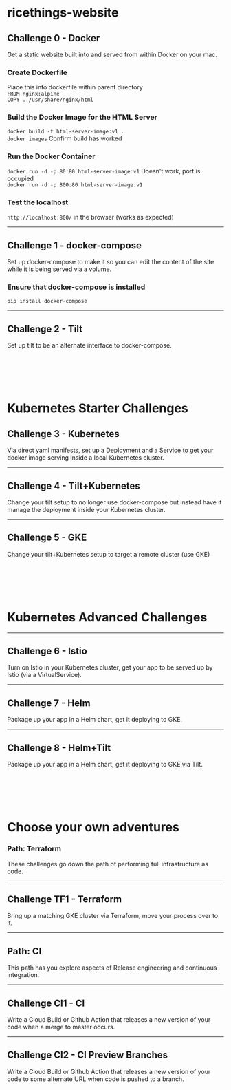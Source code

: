 # ricethings-website


## Challenge 0 - Docker
Get a static website built into and served from within Docker on your mac.

### Create Dockerfile

Place this into dockerfile within parent directory<br>
`FROM nginx:alpine` <br>
`COPY . /usr/share/nginx/html`


### Build the Docker Image for the HTML Server

`docker build -t html-server-image:v1 .`<br>
`docker images` <t> Confirm build has worked

### Run the Docker Container

`docker run -d -p 80:80 html-server-image:v1` Doesn't work, port is occupied<br>
`docker run -d -p 800:80 html-server-image:v1`


### Test the localhost

`http://localhost:800/` in the browser (works as expected)

---
## Challenge 1 - docker-compose
Set up docker-compose to make it so you can edit the content of the site while it is being served
via a volume.

### Ensure that docker-compose is installed

`pip install docker-compose`



---
## Challenge 2 - Tilt
Set up tilt to be an alternate interface to docker-compose.

<br><br><br><br>
# Kubernetes Starter Challenges

## Challenge 3 - Kubernetes
Via direct yaml manifests, set up a Deployment and a Service to get your docker image serving inside
a local Kubernetes cluster.

---
## Challenge 4 - Tilt+Kubernetes
Change your tilt setup to no longer use docker-compose but instead have it manage the deployment
inside your Kubernetes cluster.

---
## Challenge 5 - GKE
Change your tilt+Kubernetes setup to target a remote cluster (use GKE)


<br><br><br><br>
# Kubernetes Advanced Challenges

---
## Challenge 6 - Istio
Turn on Istio in your Kubernetes cluster, get your app to be served up by Istio (via a VirtualService).

---
## Challenge 7 - Helm
Package up your app in a Helm chart, get it deploying to GKE.

---
## Challenge 8 - Helm+Tilt
Package up your app in a Helm chart, get it deploying to GKE via Tilt.


<br><br><br><br>
# Choose your own adventures

### Path: Terraform
These challenges go down the path of performing full infrastructure as code.

---
## Challenge TF1 - Terraform
Bring up a matching GKE cluster via Terraform, move your process over to it.

---
## Path: CI
This path has you explore aspects of Release engineering and continuous integration.

---
## Challenge CI1 - CI
Write a Cloud Build or Github Action that releases a new version of your code when a merge to master occurs.

---
## Challenge CI2 - CI Preview Branches
Write a Cloud Build or Github Action that releases a new version of your code to some alternate URL when code is pushed to a branch.

